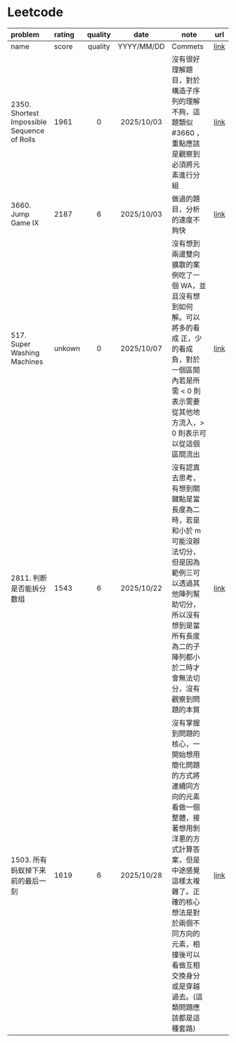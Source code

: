 # Leetcode

| problem           | rating     |quality       | date     | note                 |url|
|:------------------|:-----------|:------------:|:--------:|----------------------|---|
| name |score| quality|YYYY/MM/DD|Commets|[link]()|
| 2350. Shortest Impossible Sequence of Rolls|1961        | 0            |2025/10/03|沒有很好理解題目，對於構造子序列的理解不夠，這題類似 #3660 ，重點應該是觀察到必須將元素進行分組 |[link](https://leetcode.cn/problems/shortest-impossible-sequence-of-rolls/description/)|
| 3660. Jump Game IX|2187| 6|2025/10/03|做過的題目，分析的速度不夠快|[link](https://leetcode.com/problems/jump-game-ix/description/)|
|517. Super Washing Machines |unkown| 0|2025/10/07|沒有想到兩邊雙向擴散的案例吃了一個 WA，並且沒有想到如何解。可以將多的看成 正，少的看成 負，對於一個區間內若是所需 < 0 則表示需要從其他地方流入，> 0 則表示可以從這個區間流出|[link](https://leetcode.cn/problems/super-washing-machines/solutions/1023234/acmjin-pai-ti-jie-tan-xin-bian-cheng-xio-mp7n/)|
| 2811. 判断是否能拆分数组 |1543| 6|2025/10/22|沒有認真去思考，有想到關鍵點是當長度為二時，若是和小於 m 可能沒辦法切分，但是因為範例三可以透過其他陣列幫助切分，所以沒有想到是當所有長度為二的子陣列都小於二時才會無法切分，沒有觀察到問題的本質|[link](https://leetcode.cn/problems/check-if-it-is-possible-to-split-array/description/)|
| 1503. 所有蚂蚁掉下来前的最后一刻 |1619| 6|2025/10/28|沒有掌握到問題的核心，一開始想用簡化問題的方式將連續同方向的元素看做一個整體，接著想用剝洋蔥的方式計算答案，但是中途感覺這樣太複雜了。正確的核心想法是對於兩個不同方向的元素，相撞後可以看做互相交換身分或是穿越過去。(這類問題應該都是這種套路)|[link](https://leetcode.cn/discuss/post/3091107/fen-xiang-gun-ti-dan-tan-xin-ji-ben-tan-k58yb/)|
